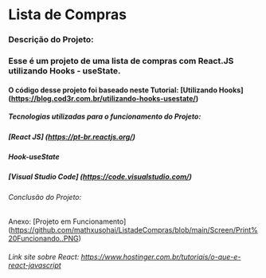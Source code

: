 # Lista de Compras
### Descrição do Projeto: 
### Esse é um projeto de uma lista de compras com React.JS utilizando Hooks - useState.
#### O código desse projeto foi baseado neste Tutorial: [Utilizando Hooks] (https://blog.cod3r.com.br/utilizando-hooks-usestate/)

##### Tecnologias utilizadas para o funcionamento do Projeto:
##### [React JS] (https://pt-br.reactjs.org/)
##### Hook-useState
##### [Visual Studio Code] (https://code.visualstudio.com/)

###### Conclusão do Projeto:
Anexo: [Projeto em Funcionamento] (https://github.com/mathxusohai/ListadeCompras/blob/main/Screen/Print%20Funcionando..PNG)


###### Link site sobre React: <https://www.hostinger.com.br/tutoriais/o-que-e-react-javascript>
